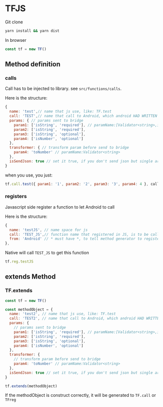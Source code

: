 # TFJS

Git clone

```bash
yarn install && yarn dist
```

In browser

```javascript
const tf = new TF()
```

## Method definition

### calls

Call has to be injected to library. see `src/functions/calls`.

Here is the structure:

```javascript
{
  name: 'test',// name that js use, like: TF.test
  call: 'TEST',// name that call to Android, which android HAD WRITTEN to it's code
  params: { // params sent to bridge
    param1: ['isString', 'required'], // paramName:[Validator<string>,isRequried<'reqruied'|'optional'>]
    param2: ['isString', 'required'],
    param3: ['isString', 'optional'],
    param4: ['isNumber', 'optional']
  },
  transformer: { // transform param before send to bridge
    param4: 'toNumber' // paramName:Validator<string>
  },
  isSendJson: true // set it true, if you don't send json but single argument
}
```

when you use, you just:

```javascript
tf.call.test({ param1: '1', param2: '2', param3: '3', param4: 4 }, callback)
```

### registers

Javascript side register a function to let Android to call

Here is the structure:

```javascript
{
  name: 'testJS', // name space for js
  call: 'TEST_JS',// function name that registered in JS, is to be called from Native
  from: 'Android' // * must have *, to tell method generator to register functions
},
```

Native will call `TEST_JS` to get this function

```javascript
tf.reg.testJS
```

## extends Method

### TF.extends

```javascript
const tf = new TF()

const methodObject = {
  name: 'test2', // name that js use, like: TF.test
  call: 'TEST2', // name that call to Android, which android HAD WRITTEN to it's code
  params: {
    // params sent to bridge
    param1: ['isString', 'required'], // paramName:[Validator<string>,isRequried<'reqruied'|'optional'>]
    param2: ['isString', 'required'],
    param3: ['isString', 'optional'],
    param4: ['isNumber', 'optional']
  },
  transformer: {
    // transform param before send to bridge
    param4: 'toNumber' // paramName:Validator<string>
  },
  isSendJson: true // set it true, if you don't send json but single argument
}

tf.extends(methodObject)
```

If the methodObject is construct correctly, it will be generated to `TF.call` or `TFreg`
